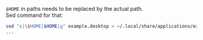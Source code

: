 `$HOME` in paths needs to be replaced by the actual path.  
Sed command for that:  
```bash
sed "s|\$HOME|$HOME|g" example.desktop > ~/.local/share/applications/example.desktop  
...
```


